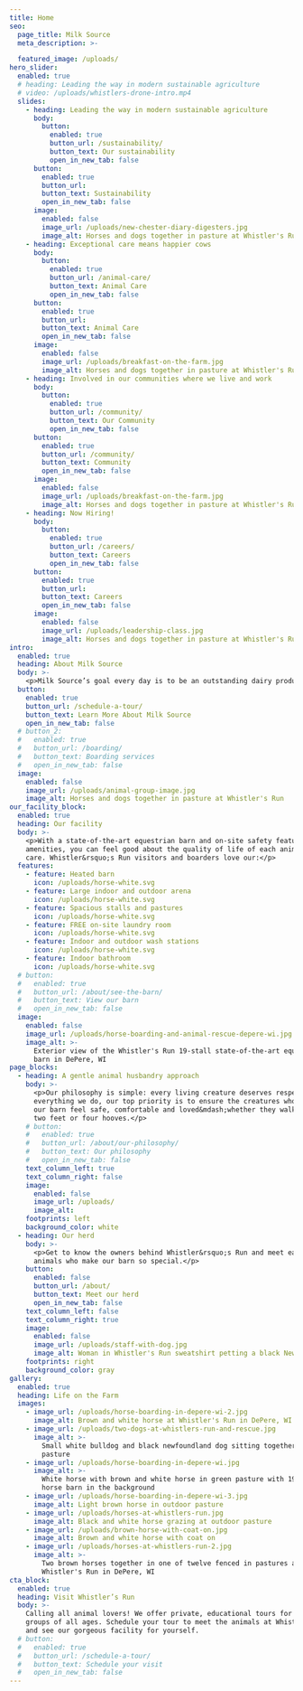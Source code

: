 ```yaml
---
title: Home
seo:
  page_title: Milk Source
  meta_description: >-

  featured_image: /uploads/
hero_slider:
  enabled: true
  # heading: Leading the way in modern sustainable agriculture
  # video: /uploads/whistlers-drone-intro.mp4
  slides: 
    - heading: Leading the way in modern sustainable agriculture
      body:
        button:
          enabled: true
          button_url: /sustainability/
          button_text: Our sustainability
          open_in_new_tab: false
      button:
        enabled: true
        button_url: 
        button_text: Sustainability
        open_in_new_tab: false
      image:
        enabled: false
        image_url: /uploads/new-chester-diary-digesters.jpg
        image_alt: Horses and dogs together in pasture at Whistler's Run
    - heading: Exceptional care means happier cows
      body:
        button:
          enabled: true
          button_url: /animal-care/
          button_text: Animal Care
          open_in_new_tab: false
      button:
        enabled: true
        button_url:
        button_text: Animal Care
        open_in_new_tab: false
      image:
        enabled: false
        image_url: /uploads/breakfast-on-the-farm.jpg
        image_alt: Horses and dogs together in pasture at Whistler's Run
    - heading: Involved in our communities where we live and work
      body:
        button:
          enabled: true
          button_url: /community/
          button_text: Our Community
          open_in_new_tab: false
      button:
        enabled: true
        button_url: /community/
        button_text: Community
        open_in_new_tab: false
      image:
        enabled: false
        image_url: /uploads/breakfast-on-the-farm.jpg
        image_alt: Horses and dogs together in pasture at Whistler's Run
    - heading: Now Hiring!
      body:
        button:
          enabled: true
          button_url: /careers/
          button_text: Careers
          open_in_new_tab: false
      button:
        enabled: true
        button_url: 
        button_text: Careers
        open_in_new_tab: false
      image:
        enabled: false
        image_url: /uploads/leadership-class.jpg
        image_alt: Horses and dogs together in pasture at Whistler's Run
intro:
  enabled: true
  heading: About Milk Source
  body: >-
    <p>Milk Source’s goal every day is to be an outstanding dairy producer through exceptional care of animals, sustainable practices, environmental accountability and constant attention to detail. We are proud of our honest and considerate work force, and have earned a reputation as a rewarding place to work.</p>
  button:
    enabled: true
    button_url: /schedule-a-tour/
    button_text: Learn More About Milk Source
    open_in_new_tab: false
  # button_2:
  #   enabled: true
  #   button_url: /boarding/
  #   button_text: Boarding services
  #   open_in_new_tab: false
  image:
    enabled: false
    image_url: /uploads/animal-group-image.jpg
    image_alt: Horses and dogs together in pasture at Whistler's Run
our_facility_block:
  enabled: true
  heading: Our facility
  body: >-
    <p>With a state-of-the-art equestrian barn and on-site safety features and
    amenities, you can feel good about the quality of life of each animal in our
    care. Whistler&rsquo;s Run visitors and boarders love our:</p>
  features:
    - feature: Heated barn
      icon: /uploads/horse-white.svg
    - feature: Large indoor and outdoor arena
      icon: /uploads/horse-white.svg
    - feature: Spacious stalls and pastures
      icon: /uploads/horse-white.svg
    - feature: FREE on-site laundry room
      icon: /uploads/horse-white.svg
    - feature: Indoor and outdoor wash stations
      icon: /uploads/horse-white.svg
    - feature: Indoor bathroom
      icon: /uploads/horse-white.svg
  # button:
  #   enabled: true
  #   button_url: /about/see-the-barn/
  #   button_text: View our barn
  #   open_in_new_tab: false
  image:
    enabled: false
    image_url: /uploads/horse-boarding-and-animal-rescue-depere-wi.jpg
    image_alt: >-
      Exterior view of the Whistler's Run 19-stall state-of-the-art equestrian
      barn in DePere, WI
page_blocks:
  - heading: A gentle animal husbandry approach
    body: >-
      <p>Our philosophy is simple: every living creature deserves respect. In
      everything we do, our top priority is to ensure the creatures who enter
      our barn feel safe, comfortable and loved&mdash;whether they walk in on
      two feet or four hooves.</p>
    # button:
    #   enabled: true
    #   button_url: /about/our-philosophy/
    #   button_text: Our philosophy
    #   open_in_new_tab: false
    text_column_left: true
    text_column_right: false
    image:
      enabled: false
      image_url: /uploads/
      image_alt:
    footprints: left
    background_color: white
  - heading: Our herd
    body: >-
      <p>Get to know the owners behind Whistler&rsquo;s Run and meet each of the
      animals who make our barn so special.</p>
    button:
      enabled: false
      button_url: /about/
      button_text: Meet our herd
      open_in_new_tab: false
    text_column_left: false
    text_column_right: true
    image:
      enabled: false
      image_url: /uploads/staff-with-dog.jpg
      image_alt: Woman in Whistler's Run sweatshirt petting a black Newfoundland dog
    footprints: right
    background_color: gray
gallery:
  enabled: true
  heading: Life on the Farm
  images:
    - image_url: /uploads/horse-boarding-in-depere-wi-2.jpg
      image_alt: Brown and white horse at Whistler's Run in DePere, WI
    - image_url: /uploads/two-dogs-at-whistlers-run-and-rescue.jpg
      image_alt: >-
        Small white bulldog and black newfoundland dog sitting together in green
        pasture
    - image_url: /uploads/horse-boarding-in-depere-wi.jpg
      image_alt: >-
        White horse with brown and white horse in green pasture with 19 stall
        horse barn in the background
    - image_url: /uploads/horse-boarding-in-depere-wi-3.jpg
      image_alt: Light brown horse in outdoor pasture
    - image_url: /uploads/horses-at-whistlers-run.jpg
      image_alt: Black and white horse grazing at outdoor pasture
    - image_url: /uploads/brown-horse-with-coat-on.jpg
      image_alt: Brown and white horse with coat on
    - image_url: /uploads/horses-at-whistlers-run-2.jpg
      image_alt: >-
        Two brown horses together in one of twelve fenced in pastures at
        Whistler's Run in DePere, WI
cta_block:
  enabled: true
  heading: Visit Whistler’s Run
  body: >-
    Calling all animal lovers! We offer private, educational tours for small
    groups of all ages. Schedule your tour to meet the animals at Whistler’s Run
    and see our gorgeous facility for yourself.
  # button:
  #   enabled: true
  #   button_url: /schedule-a-tour/
  #   button_text: Schedule your visit
  #   open_in_new_tab: false
---
```

